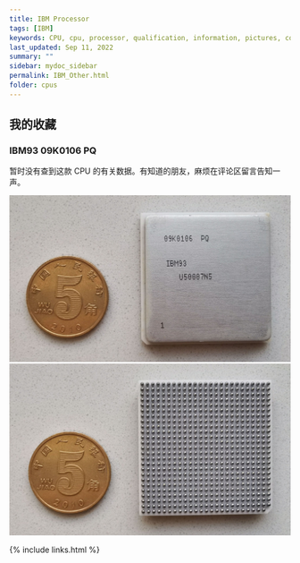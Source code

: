 ```yaml
---
title: IBM Processor
tags: [IBM]
keywords: CPU, cpu, processor, qualification, information, pictures, core, frequency, chip packaging, packaging, cpu info, x86, collection, amd, cyrix, harris, ibm, idt, iit, intel, motorola, nec, sgs, sgs-thomson, siemens, ST, signetics, mhs, ti, texas instruments, ulsi, umc, weitek, zilog, 808x, 8085, 8088, 8086, 80188, 80186, 80286, 286, 80386, 386, i386, Am386, 386sx, 386dx, 486, i486, 586, 486sx, 486dx, overdrive, 487, pentium, 586, 5x86, 386dlc, 386slc, 486dx2, mmx, ppro, pentium-pro, pro, athlon, duron, z80, dirk oppelt, dirk, oppelt, engineering, sample, samples
last_updated: Sep 11, 2022
summary: ""
sidebar: mydoc_sidebar
permalink: IBM_Other.html
folder: cpus
---
```


## 我的收藏

### IBM93 09K0106 PQ

暂时没有查到这款 CPU 的有关数据。有知道的朋友，麻烦在评论区留言告知一声。

![IBM93 09K0106 PQ 正面](/images/cpus/IBM/IBM93_09K0106_PQ_1.jpg)
![IBM93 09K0106 PQ 反面](/images/cpus/IBM/IBM93_09K0106_PQ_2.jpg)

{% include links.html %}

